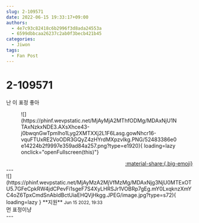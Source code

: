 ```yaml
---
slug: 2-109571
date: 2022-06-15 19:33:17+09:00
authors:
  - 4e7c93c82418c6b2996f3d8ada24553a
  - 6599dbbcaa26237c2ab0f3becb421b45
categories:
  - Jiwon
tags:
  - Fan Post
---
```


# 2-109571

<div class="post-container" markdown="1">
<div class="content-container md-sidebar__scrollwrap" markdown="1">

난 이 표정 좋아
<figure markdown="1">
![](https://phinf.wevpstatic.net/MjAyMjA2MThfODMg/MDAxNjU1NTAxNzkxNDE3.AXsXhce43-j0bwqnGwTpmIho1Lyg2XMTXXj2L1F6Lasg.gowNhcr16-vquFTUxRE2VoODR3GQyZ4zHYrdMXpzvIkg.PNG/52483386e0e14224b2f9997e359ad84a257.png?type=e1920){ loading=lazy onclick="openFullscreen(this)"}
</figure>


</div>
</div>

<div style="text-align: right;" markdown="1">
<a href="https://weverse.io/fromis9/fanpost/2-109571" style="text-align: right;">:material-share:{.big-emoji}</a>
</div>
---

<div class="comments-container md-sidebar__scrollwrap" markdown="1">
<div class="comment" markdown="1">
<div class='id-container' markdown="1">
![](https://phinf.wevpstatic.net/MjAyMzA2MjVfMzMg/MDAxNjg3NjU0MTExOTU5.7GFeCpkRW4jdCPevFi1sgeF7S4XyLHRSJr1VOBRp7gEg.mY0LxqknzXmYC4oZ6TpxCmdSnAbldBctUiaEHQVjHkgg.JPEG/image.jpg?type=s72){ loading=lazy }
**<span class="artist">지원</span>** <small>Jun 15 2022, 19:33</small><br>
</div>
<div class='comment-body' markdown="1">
먼 표정이냥
</div>
</div>
</div>
---
